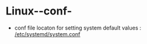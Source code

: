 # Linux--conf-
- conf file locaton for setting system default values : <br>
[/etc/systemd/system.conf](https://github.com/Ajayvirmoti/Linux--conf-/blob/main/system.conf)

